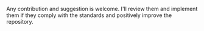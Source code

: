 Any contribution and suggestion is welcome. I'll review them and implement them if they comply with the standards and positively improve the repository.
